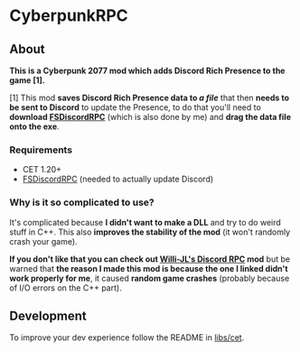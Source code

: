 # CyberpunkRPC

## About

**This is a Cyberpunk 2077 mod which adds Discord Rich Presence to the game \[1].**

\[1] This mod **saves Discord Rich Presence data to *a file*** that then **needs to be sent to
Discord** to update the Presence, to do that you'll need to **download [FSDiscordRPC](https://github.com/Marco4413/FSDiscordRPC)**
(which is also done by me) and **drag the data file onto the exe**.

### Requirements

 - CET 1.20+
 - [FSDiscordRPC](https://github.com/Marco4413/FSDiscordRPC) (needed to actually update Discord)

### Why is it so complicated to use?

It's complicated because **I didn't want to make a DLL** and try to do weird stuff in C++.
This also **improves the stability of the mod** (it won't randomly crash your game).

**If you don't like that you can check out [Willi-JL's Discord RPC](https://github.com/Willy-JL/CP77-Discord-RPC)
mod** but be warned that **the reason I made this mod is because the one I linked didn't work properly for me**,
it caused **random game crashes** (probably because of I/O errors on the C++ part).

## Development

To improve your dev experience follow the README in [libs/cet](libs/cet/README.md).
